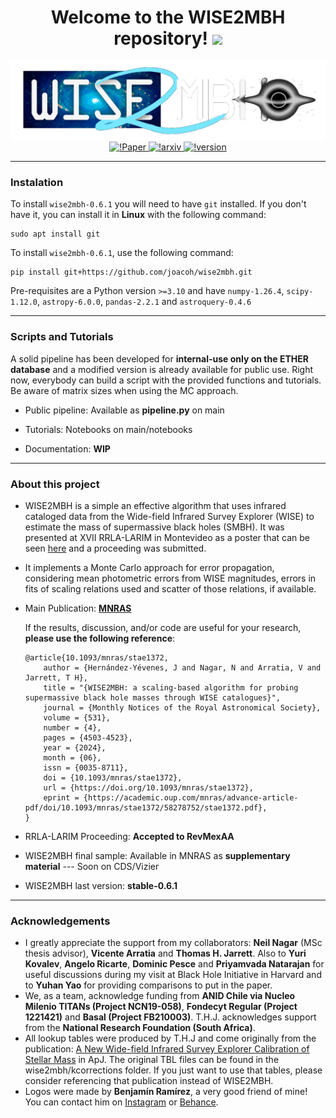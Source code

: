 <div id="hi" align="center">
  <h1>
    Welcome to the WISE2MBH repository!
    <img src="https://media.giphy.com/media/hvRJCLFzcasrR4ia7z/giphy.gif" width="30px"/>
  </h1>
</div>
<div id="header" align="center">
  <img src="logos/WISE2MBH positivo sin fondo.png" width="600"/>
</div>

<div style="text-align: center;">
    <a href="https://doi.org/10.1093/mnras/stae1372">
        <img src="https://img.shields.io/badge/DOI-10.1093%2Fmnras%2Fstae1372-blue" alt="!Paper">
    </a>
    <a href="https://doi.org/10.48550/arXiv.2405.18336">
        <img src="https://img.shields.io/badge/arXiv-arXiv%3A2405.18336-orange" alt="!arxiv">
    </a>
    <a href="#">
        <img src="https://img.shields.io/badge/version-0.6.1-white?style=social" alt="!version">
    </a>
</div>


---
### Instalation 

To install `wise2mbh-0.6.1` you will need to have `git` installed. If you don't have it, you can install it in **Linux** with the following command:

    sudo apt install git

To install `wise2mbh-0.6.1`, use the following command:

    pip install git+https://github.com/joacoh/wise2mbh.git

Pre-requisites are a Python version `>=3.10` and have `numpy-1.26.4`, `scipy-1.12.0`, `astropy-6.0.0`, `pandas-2.2.1` and `astroquery-0.4.6`

---
### Scripts and Tutorials

A solid pipeline has been developed for **internal-use only on the ETHER database** and a modified version is already available for public use.
Right now, everybody can build a script with the provided functions and tutorials. Be aware of matrix sizes when using the MC approach.

- Public pipeline: Available as **pipeline.py** on main

- Tutorials: Notebooks on main/notebooks

- Documentation: **WIP**

---

### About this project

- WISE2MBH is a simple an effective algorithm that uses infrared cataloged data from the Wide-field Infrared Survey Explorer (WISE) to estimate the mass of supermassive black holes (SMBH). It was presented at XVII RRLA-LARIM in Montevideo as a poster that can be seen [here](https://joacoh.github.io/talks/2023-11-29-talk) and a proceeding was submitted.

- It implements a Monte Carlo approach for error propagation, considering mean photometric errors from WISE magnitudes, errors in fits of scaling relations used and scatter of those relations, if available.

- Main Publication: **[MNRAS](https://doi.org/10.1093/mnras/stae1372)**

  If the results, discussion, and/or code are useful for your research, **please use the following reference**:

  ```
  @article{10.1093/mnras/stae1372,
      author = {Hernández-Yévenes, J and Nagar, N and Arratia, V and Jarrett, T H},
      title = "{WISE2MBH: a scaling-based algorithm for probing supermassive black hole masses through WISE catalogues}",
      journal = {Monthly Notices of the Royal Astronomical Society},
      volume = {531},
      number = {4},
      pages = {4503-4523},
      year = {2024},
      month = {06},
      issn = {0035-8711},
      doi = {10.1093/mnras/stae1372},
      url = {https://doi.org/10.1093/mnras/stae1372},
      eprint = {https://academic.oup.com/mnras/advance-article-pdf/doi/10.1093/mnras/stae1372/58278752/stae1372.pdf},
  }
  ```

- RRLA-LARIM Proceeding: **Accepted to RevMexAA**

- WISE2MBH final sample: Available in MNRAS as **supplementary material** --- Soon on CDS/Vizier

- WISE2MBH last version: **stable-0.6.1**

---

### Acknowledgements

- I greatly appreciate the support from my collaborators: **Neil Nagar** (MSc thesis advisor), **Vicente Arratia** and **Thomas H. Jarrett**. Also to **Yuri Kovalev**, **Angelo Ricarte**, **Dominic Pesce** and **Priyamvada Natarajan** for useful discussions during my visit at Black Hole Initiative in Harvard and to **Yuhan Yao** for providing comparisons to put in the paper. 
- We, as a team, acknowledge funding from **ANID Chile via Nucleo Milenio TITANs (Project NCN19-058)**, **Fondecyt Regular (Project 1221421)** and **Basal (Project FB210003)**. T.H.J. acknowledges support from the **National Research Foundation (South Africa)**.
- All lookup tables were produced by T.H.J and come originally from the publication: [A New Wide-field Infrared Survey Explorer Calibration of Stellar Mass](https://iopscience.iop.org/article/10.3847/1538-4357/acb68f/meta) in ApJ. The original TBL files can be found in the wise2mbh/kcorrections folder. If you just want to use that tables, please consider referencing that publication instead of WISE2MBH.
- Logos were made by **Benjamín Ramírez**, a very good friend of mine! You can contact him on [Instagram](https://www.instagram.com/iamtwentythreee/) or [Behance](https://www.behance.net/be23r/).